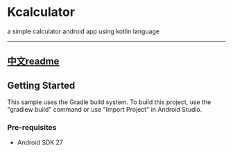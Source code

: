 # Kcalculator
a simple calculator android app using kotlin language

------------
[中文readme](https://github.com/laiiihz/Kcalculator/blob/master/README-cn.md)
------------

## Getting Started
This sample uses the Gradle build system. To build this project, use the "gradlew build" command or use "Import Project" in Android Studio.

### Pre-requisites
* Android SDK 27




